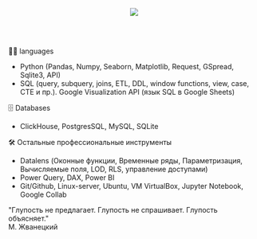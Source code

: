 <p align="center">
   
 [comment]: <> (<img src="https://i.pinimg.com/736x/4f/61/4c/4f614cf2dcbb4e21abcc78b4b148ee9f.jpg" width="90" >)
 [comment]: <> (<img src="https://cdn.dribbble.com/users/479378/screenshots/1842163/duck_logo-01.png" width="90" >)
 [comment]: <> (<img src="https://pixy.org/src/121/1210745.png" width="90" >)
  
   <a href="https://github.com/DenverCoder1/readme-typing-svg">
    <img src="https://readme-typing-svg.herokuapp.com?font=Cairo+Play&color=D3D3D3&size=50&center=true&vCenter=true&width=900&height=100&lines=-+Привет!+-;-+Меня_зовут_Кирилл+-;-+Я_занимаюсь_анализом_данных+-;-+Учусь_с&#129414;утками+-">
    
  </a>

<br><br>


👨‍💻  languages
- Python (Pandas, Numpy, Seaborn, Matplotlib, Request, GSpread, Sqlite3, API)
- SQL (query, subquery, joins, ETL, DDL, window functions, view, case, CTE и пр.). Google Visualization API (язык SQL в Google Sheets)
  
🗄️ Databases  
- ClickHouse, PostgresSQL, MySQL, SQLite  

🛠️ Остальные профессиональные инструменты  
- Datalens (Оконные функции, Временные ряды, Параметризация, Вычисляемые поля, LOD, RLS, управление доступами)
- Power Query, DAX, Power BI
- Git/Github, Linux-server, Ubuntu, VM VirtualBox, Jupyter Notebook, Google Collab

  

"Глупость не предлагает. Глупость не спрашивает. Глупость объясняет."  
М. Жванецкий

